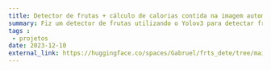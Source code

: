 ```yaml
---
title: Detector de frutas + cálculo de calorias contida na imagem automaticamente com Yolov3
summary: Fiz um detector de frutas utilizando o Yolov3 para detectar frutas em uma imagem e automaticamente calcular as calorias totais de todas as frutas contidas na imagem.
tags : 
 - projetos
date: 2023-12-10
external_link: https://huggingface.co/spaces/Gabruel/frts_dete/tree/main
---
```

